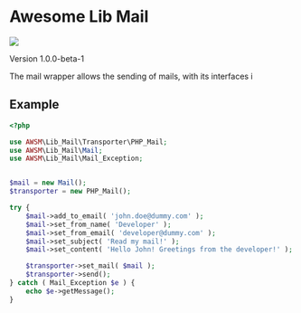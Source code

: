 # Awesome Lib Mail

![](https://github.com/awsmug/lib-mail/workflows/PHPUnit/badge.svg)

Version 1.0.0-beta-1

The mail wrapper allows the sending of mails, with its interfaces i

## Example

```php
<?php

use AWSM\Lib_Mail\Transporter\PHP_Mail;
use AWSM\Lib_Mail\Mail;
use AWSM\Lib_Mail\Mail_Exception;


$mail = new Mail();
$transporter = new PHP_Mail();

try {
    $mail->add_to_email( 'john.doe@dummy.com' );
    $mail->set_from_name( 'Developer' );
    $mail->set_from_email( 'developer@dummy.com' );
    $mail->set_subject( 'Read my mail!' );
    $mail->set_content( 'Hello John! Greetings from the developer!' );

    $transporter->set_mail( $mail );
    $transporter->send();
} catch ( Mail_Exception $e ) {
    echo $e->getMessage();
}
```